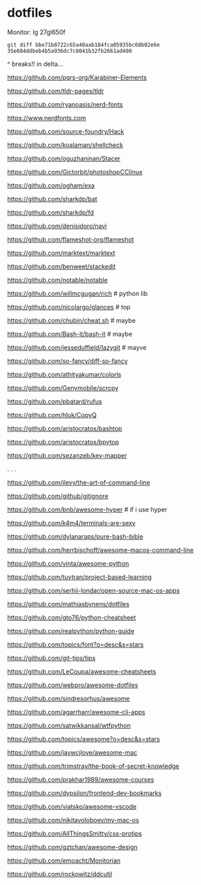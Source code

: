 # dotfiles

Monitor: lg 27gl650f

`git diff bbe71b8722c65a40aab184fca05935bc68b02e6e 35e684ddbeb4b5a936dc7c8041b32fb2661ad490`

^ breaks!! in delta...

https://github.com/pqrs-org/Karabiner-Elements

https://github.com/tldr-pages/tldr

https://github.com/ryanoasis/nerd-fonts

https://www.nerdfonts.com

https://github.com/source-foundry/Hack

https://github.com/koalaman/shellcheck

https://github.com/oguzhaninan/Stacer

https://github.com/Gictorbit/photoshopCClinux

https://github.com/ogham/exa

https://github.com/sharkdp/bat

https://github.com/sharkdp/fd

https://github.com/denisidoro/navi

https://github.com/flameshot-org/flameshot

https://github.com/marktext/marktext

https://github.com/benweet/stackedit

https://github.com/notable/notable

https://github.com/willmcgugan/rich # python lib

https://github.com/nicolargo/glances # top

https://github.com/chubin/cheat.sh # maybe

https://github.com/Bash-it/bash-it # maybe

https://github.com/jesseduffield/lazygit # mayve

https://github.com/so-fancy/diff-so-fancy

https://github.com/athityakumar/colorls

https://github.com/Genymobile/scrcpy

https://github.com/pbatard/rufus

https://github.com/hluk/CopyQ

https://github.com/aristocratos/bashtop

https://github.com/aristocratos/bpytop

https://github.com/sezanzeb/key-mapper

. . .

https://github.com/jlevy/the-art-of-command-line

https://github.com/github/gitignore

https://github.com/bnb/awesome-hyper # if i use hyper

https://github.com/k4m4/terminals-are-sexy

https://github.com/dylanaraps/pure-bash-bible

https://github.com/herrbischoff/awesome-macos-command-line

https://github.com/vinta/awesome-python

https://github.com/tuvtran/project-based-learning

https://github.com/serhii-londar/open-source-mac-os-apps

https://github.com/mathiasbynens/dotfiles

https://github.com/gto76/python-cheatsheet

https://github.com/realpython/python-guide

https://github.com/topics/font?o=desc&s=stars

https://github.com/git-tips/tips

https://github.com/LeCoupa/awesome-cheatsheets

https://github.com/webpro/awesome-dotfiles

https://github.com/sindresorhus/awesome

https://github.com/agarrharr/awesome-cli-apps

https://github.com/satwikkansal/wtfpython

https://github.com/topics/awesome?o=desc&s=stars

https://github.com/jaywcjlove/awesome-mac

https://github.com/trimstray/the-book-of-secret-knowledge

https://github.com/prakhar1989/awesome-courses

https://github.com/dypsilon/frontend-dev-bookmarks

https://github.com/viatsko/awesome-vscode

https://github.com/nikitavoloboev/my-mac-os

https://github.com/AllThingsSmitty/css-protips

https://github.com/gztchan/awesome-design

https://github.com/emoacht/Monitorian

https://github.com/rockowitz/ddcutil
